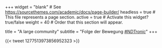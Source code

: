 +++
widget = "blank"  # See https://sourcethemes.com/academic/docs/page-builder/
headless = true  # This file represents a page section.
active = true  # Activate this widget? true/false
weight = 40  # Order that this section will appear.

title = "A large community"
subtitle = "Folge der Bewegung [*#NDTronic*](https://twitter.com/search?q=%23NDTronic&src=typd)"
+++

{{< tweet 1277513973856952323 >}}
